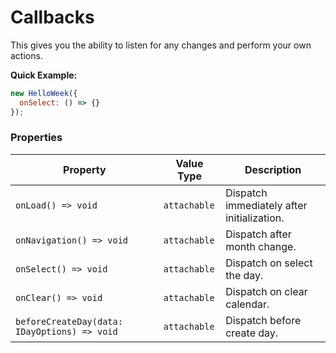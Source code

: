 # Callbacks

This gives you the ability to listen for any changes and perform your own actions.

**Quick Example:**

```js
new HelloWeek({
  onSelect: () => {}
});
```

### Properties

| Property                                     | Value Type   | Description                                |
| -------------------------------------------- | ------------ | ------------------------------------------ |
| `onLoad() => void`                           | `attachable` | Dispatch immediately after initialization. |
| `onNavigation() => void`                     | `attachable` | Dispatch after month change.               |
| `onSelect() => void`                         | `attachable` | Dispatch on select the day.                |
| `onClear() => void`                          | `attachable` | Dispatch on clear calendar.                |
| `beforeCreateDay(data: IDayOptions) => void` | `attachable` | Dispatch before create day.                |
